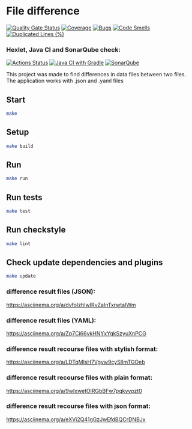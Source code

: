# File difference

[![Quality Gate Status](https://sonarcloud.io/api/project_badges/measure?project=iujhiy_java-project-71&metric=alert_status)](https://sonarcloud.io/summary/new_code?id=iujhiy_java-project-71)
[![Coverage](https://sonarcloud.io/api/project_badges/measure?project=iujhiy_java-project-71&metric=coverage)](https://sonarcloud.io/summary/new_code?id=iujhiy_java-project-71)
[![Bugs](https://sonarcloud.io/api/project_badges/measure?project=iujhiy_java-project-71&metric=bugs)](https://sonarcloud.io/summary/new_code?id=iujhiy_java-project-71)
[![Code Smells](https://sonarcloud.io/api/project_badges/measure?project=iujhiy_java-project-71&metric=code_smells)](https://sonarcloud.io/summary/new_code?id=iujhiy_java-project-71)
[![Duplicated Lines (%)](https://sonarcloud.io/api/project_badges/measure?project=iujhiy_java-project-71&metric=duplicated_lines_density)](https://sonarcloud.io/summary/new_code?id=iujhiy_java-project-71)
### Hexlet, Java CI and SonarQube check:
[![Actions Status](https://github.com/iujhiy/java-project-71/actions/workflows/hexlet-check.yml/badge.svg)](https://github.com/iujhiy/java-project-71/actions)
[![Java CI with Gradle](https://github.com/iujhiy/java-project-71/actions/workflows/gradle.yml/badge.svg)](https://github.com/iujhiy/java-project-71/actions/workflows/gradle.yml)
[![SonarQube](https://github.com/iujhiy/java-project-71/actions/workflows/build.yml/badge.svg)](https://github.com/iujhiy/java-project-71/actions/workflows/build.yml)

This project was made to find differences in data files between two files. The application works with .json and .yaml files

## Start

```bash
make
```

## Setup

```bash
make build
```

## Run

```bash
make run
```

## Run tests

```bash
make test
```

## Run checkstyle

```bash
make lint
```

## Check update dependencies and plugins

```bash
make update
```

### difference result files (JSON):
https://asciinema.org/a/dvfolzhIwIRvZaInTxrwtaIWm
### difference result files (YAML):
https://asciinema.org/a/Zp7Ci66vkHNYxYqkSzyuXnPCG
### difference result recourse files with stylish format:
https://asciinema.org/a/LDTqMIsH7Vgvw9cySIImTGOeb
### difference result recourse files with plain format:
https://asciinema.org/a/9wIxwetOlRGbBFw7pqkyypzt0
### difference result recourse files with json format:
https://asciinema.org/a/eXVi2Q41gGzJwEfdBQCrDNBJx
